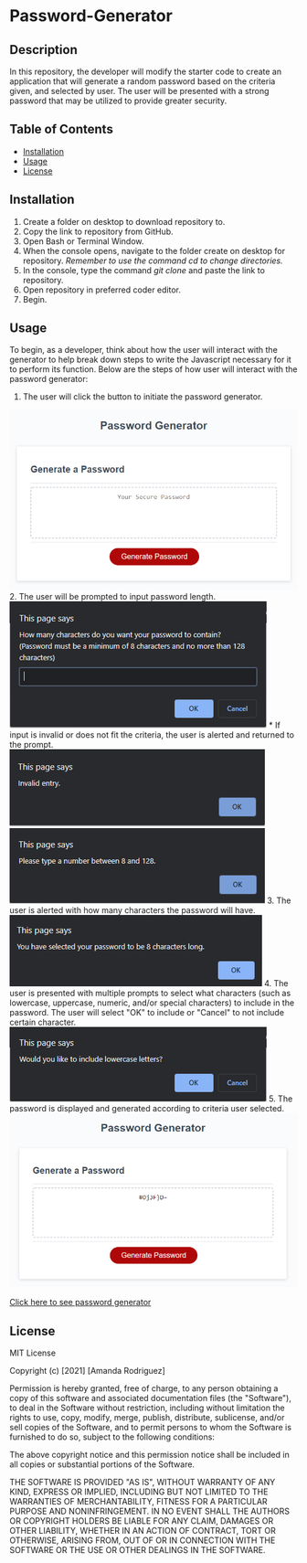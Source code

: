 # Password-Generator

## Description
In this repository, the developer will modify the starter code to create an application that will generate a random password based on the criteria given, and selected by user. The user will be presented with a strong password that may be utilized to provide greater security.

## Table of Contents
* [Installation](#installation)
* [Usage](#usage)
* [License](#license)

## Installation
1. Create a folder on desktop to download repository to.
2. Copy the link to repository from GitHub.
3. Open Bash or Terminal Window.
4. When the console opens, navigate to the folder create on desktop for repository. *Remember to use the command cd to change directories.*
5. In the console, type the command <i> git clone </i> and paste the link to repository.
6. Open repository in preferred coder editor.
7. Begin.

## Usage
To begin, as a developer, think about how the user will interact with the generator to help break down steps to write the Javascript necessary for it to perform its function. Below are the steps of how user will interact with the password generator:
1. The user will click the button to initiate the password generator. 
<img src="assets\images\pwd-generator.PNG" alt="image of password generator">
2. The user will be prompted to input password length.
<img src="assets\images\pwdlengthprompt.PNG" alt="image of password length prompt">
* If input is invalid or does not fit the criteria, the user is alerted and returned to the prompt.
<img src="assets\images\pwdlengthalert1.PNG" alt="image of password length alert for not meeting criteria">
<img src="assets\images\pwdlengthalert2.PNG" alt="image of password length alert for invalid entry">
3. The user is alerted with how many characters the password will have. 
<img src="assets\images\pwdlengthalert3.PNG" alt="image of password length alert for invalid entry">
4. The user is presented with multiple prompts to select what characters (such as lowercase, uppercase, numeric, and/or special characters) to include in the password. The user will select "OK" to include or "Cancel" to not include certain character.
<img src="assets\images\lowercaseprompt.PNG" alt="image of one of the character prompts">
5. The password is displayed and generated according to criteria user selected. 
<img src="assets\images\pwdexample.PNG" alt="example of generated password">

[Click here to see password generator](https://amandardz.github.io/Password-Generator/)

## License
MIT License

Copyright (c) [2021] [Amanda Rodriguez]

Permission is hereby granted, free of charge, to any person obtaining a copy
of this software and associated documentation files (the "Software"), to deal
in the Software without restriction, including without limitation the rights
to use, copy, modify, merge, publish, distribute, sublicense, and/or sell
copies of the Software, and to permit persons to whom the Software is
furnished to do so, subject to the following conditions:

The above copyright notice and this permission notice shall be included in all
copies or substantial portions of the Software.

THE SOFTWARE IS PROVIDED "AS IS", WITHOUT WARRANTY OF ANY KIND, EXPRESS OR
IMPLIED, INCLUDING BUT NOT LIMITED TO THE WARRANTIES OF MERCHANTABILITY,
FITNESS FOR A PARTICULAR PURPOSE AND NONINFRINGEMENT. IN NO EVENT SHALL THE
AUTHORS OR COPYRIGHT HOLDERS BE LIABLE FOR ANY CLAIM, DAMAGES OR OTHER
LIABILITY, WHETHER IN AN ACTION OF CONTRACT, TORT OR OTHERWISE, ARISING FROM,
OUT OF OR IN CONNECTION WITH THE SOFTWARE OR THE USE OR OTHER DEALINGS IN THE
SOFTWARE.
